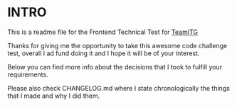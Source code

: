 # INTRO

This is a readme file for the Frontend Technical Test for [TeamITG](https://teamitg.com/)

Thanks for giving me the opportunity to take this awesome code challenge test, overall I ad fund doing it and I hope it will be of your interest.

Below you can find more info about the decisions that I took to fulfill your requirements.

Please also check CHANGELOG.md where I state chronologically the things that I made and why I did them.
